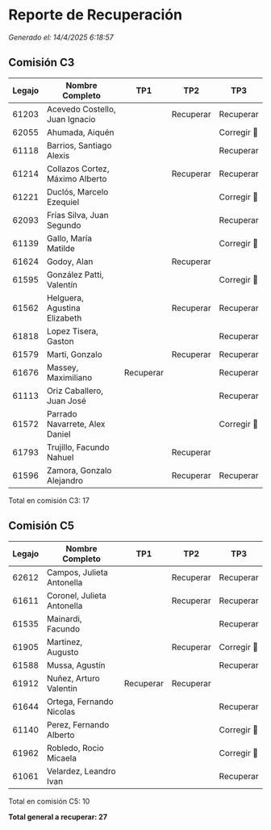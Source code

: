 # Reporte de Recuperación
*Generado el: 14/4/2025 6:18:57*

## Comisión C3

| Legajo | Nombre Completo                 | TP1       | TP2       | TP3       |
|--------|---------------------------------|-----------|-----------|-----------|
| 61203 | Acevedo Costello, Juan Ignacio  |           | Recuperar | Recuperar |
| 62055 | Ahumada, Aiquén                 |           |           | Corregir 🚩 |
| 61118 | Barrios, Santiago Alexis        |           |           | Recuperar |
| 61214 | Collazos Cortez, Máximo Alberto |           | Recuperar | Recuperar |
| 61221 | Duclós, Marcelo Ezequiel        |           |           | Corregir 🚩 |
| 62093 | Frías Silva, Juan Segundo       |           |           | Recuperar |
| 61139 | Gallo, María Matilde            |           |           | Corregir 🚩 |
| 61624 | Godoy, Alan                     |           | Recuperar |           |
| 61595 | González Patti, Valentín        |           |           | Corregir 🚩 |
| 61562 | Helguera, Agustina Elizabeth    |           | Recuperar | Recuperar |
| 61818 | Lopez Tisera, Gaston            |           |           | Recuperar |
| 61579 | Marti, Gonzalo                  |           | Recuperar | Recuperar |
| 61676 | Massey, Maximiliano             | Recuperar |           | Recuperar |
| 61113 | Oriz Caballero, Juan José       |           |           | Recuperar |
| 61572 | Parrado Navarrete, Alex Daniel  |           |           | Corregir 🚩 |
| 61793 | Trujillo, Facundo Nahuel        |           | Recuperar |           |
| 61596 | Zamora, Gonzalo Alejandro       |           | Recuperar | Recuperar |

Total en comisión C3: 17

## Comisión C5

| Legajo | Nombre Completo                 | TP1       | TP2       | TP3       |
|--------|---------------------------------|-----------|-----------|-----------|
| 62612 | Campos, Julieta Antonella       |           | Recuperar | Recuperar |
| 61611 | Coronel, Julieta Antonella      |           | Recuperar | Recuperar |
| 61535 | Mainardi, Facundo               |           |           | Recuperar |
| 61905 | Martinez, Augusto               |           | Recuperar | Corregir 🚩 |
| 61588 | Mussa, Agustín                  |           |           | Recuperar |
| 61912 | Nuñez, Arturo Valentin          | Recuperar | Recuperar |           |
| 61644 | Ortega, Fernando Nicolas        |           |           | Recuperar |
| 61140 | Perez, Fernando Alberto         |           |           | Corregir 🚩 |
| 61962 | Robledo, Rocio Micaela          |           |           | Corregir 🚩 |
| 61061 | Velardez, Leandro Ivan          |           |           | Recuperar |

Total en comisión C5: 10

**Total general a recuperar: 27**
